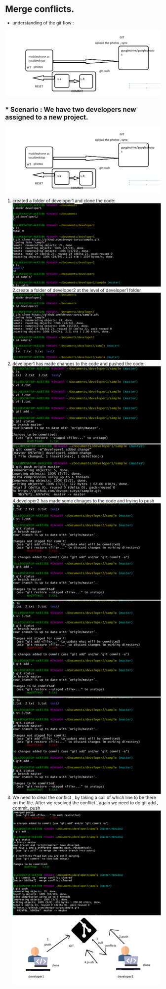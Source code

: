 # Merge conflicts.

* understanding of the git flow :

![preview](../images/git24.png)

## * Scenario : We have two developers new assigned to a new project.

![preview](../images/git25.png)
1. created a folder of developer1 and clone the code:
![preview](../images/git26.png)
2.create a folder of developer2 at the level of developer1 folder
![preview](../images/git27.png)
3. developer1 has made changes to the code and pushed the code:
![preview](../images/git28.png)
![preview](../images/git29.png)
4.developer2 has made some chnages to the code and trying to push 
![preview](../images/git30.png)
![preview](../images/git31.png)
![preview](../images/git32.png)
5. We need to clear the conflict , by taking a call of which line to be there on the file.
After we resolved the conflict , again we need to do git add , commit, push
![preview](../images/git33.png)
![preview](../images/git34.png)